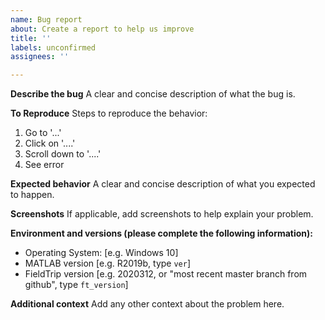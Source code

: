 ```yaml
---
name: Bug report
about: Create a report to help us improve
title: ''
labels: unconfirmed
assignees: ''

---
```

      
**Describe the bug**
A clear and concise description of what the bug is.

**To Reproduce**
Steps to reproduce the behavior:
1. Go to '...'
2. Click on '....'
3. Scroll down to '....'
4. See error

**Expected behavior**
A clear and concise description of what you expected to happen.

**Screenshots**
If applicable, add screenshots to help explain your problem.

**Environment and versions (please complete the following information):**
 - Operating System: [e.g. Windows 10]
 - MATLAB version [e.g. R2019b, type `ver`]
 - FieldTrip version [e.g. 2020312, or "most recent master branch from github", type `ft_version`]

**Additional context**
Add any other context about the problem here.
